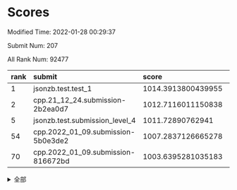 # Scores

Modified Time: 2022-01-28 00:29:37

Submit Num: 207

All Rank Num: 92477

| rank |               submit               |       score        |       sigma        | pk_num |
| :--- | :--------------------------------- | :----------------- | :----------------- | :----- |
| 1    | jsonzb.test.test_1                 | 1014.3913800439955 | 0.8446516855616286 | 1782   |
| 2    | cpp.21_12_24.submission-2b2ea0d7   | 1012.7116011150838 | 0.7776319582562293 | 1789   |
| 5    | jsonzb.test.submission_level_4     | 1011.72890762941   | 0.7830677491181285 | 1787   |
| 54   | cpp.2022_01_09.submission-5b0e3de2 | 1007.2837126665278 | 0.7290261532267799 | 1793   |
| 70   | cpp.2022_01_09.submission-816672bd | 1003.6395281035183 | 0.7154996997239991 | 1785   |


<details>
<summary>全部</summary>

| rank |                 submit                 |       score        |       sigma        | pk_num |
| :--- | :------------------------------------- | :----------------- | :----------------- | :----- |
| 1    | jsonzb.test.test_1                     | 1014.3913800439955 | 0.8446516855616286 | 1782   |
| 2    | cpp.21_12_24.submission-2b2ea0d7       | 1012.7116011150838 | 0.7776319582562293 | 1789   |
| 3    | gobigger.level_3.submission_level_3_5  | 1012.2118905602368 | 0.8056003695091659 | 1782   |
| 4    | gobigger.level_3.submission_level_3_9  | 1011.7924871878868 | 0.8036748576151651 | 1784   |
| 5    | jsonzb.test.submission_level_4         | 1011.72890762941   | 0.7830677491181285 | 1787   |
| 6    | gobigger.level_3.submission_level_3_38 | 1011.2158511378501 | 0.770939563537749  | 1793   |
| 7    | gobigger.level_3.submission_level_3_31 | 1011.1736218947209 | 0.7647032968797065 | 1792   |
| 8    | gobigger.level_3.submission_level_3_3  | 1010.9580879227959 | 0.7666836400459749 | 1792   |
| 9    | gobigger.level_3.submission_level_3_6  | 1010.9433236409376 | 0.7773019195262866 | 1787   |
| 10   | gobigger.level_3.submission_level_3_16 | 1010.935982317967  | 0.7910995396570561 | 1781   |
| 11   | gobigger.level_3.submission_level_3_30 | 1010.9347003651966 | 0.7710442453877308 | 1785   |
| 12   | gobigger.level_3.submission_level_3_23 | 1010.7605155156427 | 0.7706896619589475 | 1789   |
| 13   | gobigger.level_3.submission_level_3_14 | 1010.7595344416676 | 0.7810400418653308 | 1788   |
| 14   | gobigger.level_3.submission_level_3_29 | 1010.7287708373464 | 0.7718662432894958 | 1784   |
| 15   | gobigger.level_3.submission_level_3_8  | 1010.6436602066968 | 0.7866193257083233 | 1786   |
| 16   | gobigger.level_3.submission_level_3_34 | 1010.5776289276735 | 0.7625604511509343 | 1784   |
| 17   | gobigger.level_3.submission_level_3_4  | 1010.543469260952  | 0.7884111539719049 | 1789   |
| 18   | gobigger.level_3.submission_level_3_39 | 1010.3323682958729 | 0.7401821596746232 | 1788   |
| 19   | gobigger.level_3.submission_level_3_7  | 1010.3147266101122 | 0.752873729172996  | 1790   |
| 20   | gobigger.level_3.submission_level_3_13 | 1010.3128733586269 | 0.7683004993568504 | 1792   |
| 21   | gobigger.level_3.submission_level_3_11 | 1010.2851813340527 | 0.7515187132543824 | 1782   |
| 22   | gobigger.level_3.submission_level_3_26 | 1010.2427269629155 | 0.7973577630192612 | 1789   |
| 23   | gobigger.level_3.submission_level_3_32 | 1010.1618675528914 | 0.7705307488341397 | 1791   |
| 24   | gobigger.level_3.submission_level_3_28 | 1010.0452726898632 | 0.7598774565310956 | 1788   |
| 25   | gobigger.level_3.submission_level_3_33 | 1009.8728335338357 | 0.7549729469490815 | 1792   |
| 26   | gobigger.level_3.submission_level_3_15 | 1009.8634521396791 | 0.7522864589781159 | 1791   |
| 27   | gobigger.level_3.submission_level_3_37 | 1009.8342118940268 | 0.7597254424669322 | 1783   |
| 28   | gobigger.level_3.submission_level_3_20 | 1009.6866741415507 | 0.736627530147975  | 1785   |
| 29   | gobigger.level_3.submission_level_3_0  | 1009.6846747220687 | 0.7464297140280184 | 1782   |
| 30   | gobigger.level_3.submission_level_3_43 | 1009.6592457621396 | 0.7570504052047795 | 1790   |
| 31   | gobigger.level_3.submission_level_3_35 | 1009.6535237472528 | 0.7294883836289197 | 1784   |
| 32   | gobigger.level_3.submission_level_3_41 | 1009.539915717594  | 0.7467901128171777 | 1789   |
| 33   | gobigger.level_3.submission_level_3_27 | 1009.5375900480468 | 0.7675298045384074 | 1788   |
| 34   | gobigger.level_3.submission_level_3_1  | 1009.521730055033  | 0.7437295648894005 | 1784   |
| 35   | gobigger.level_3.submission_level_3_49 | 1009.4546622451952 | 0.7590076168064103 | 1790   |
| 36   | gobigger.level_3.submission_level_3_12 | 1009.4540822102546 | 0.732338868939668  | 1786   |
| 37   | gobigger.level_3.submission_level_3_24 | 1009.4409751685013 | 0.7564817628540023 | 1788   |
| 38   | gobigger.level_3.submission_level_3_2  | 1009.4224723543349 | 0.7555983726808267 | 1787   |
| 39   | gobigger.level_3.submission_level_3_17 | 1009.2601436987707 | 0.7602451820494706 | 1791   |
| 40   | gobigger.level_3.submission_level_3_47 | 1009.2598673738323 | 0.7645507495587801 | 1788   |
| 41   | gobigger.level_3.submission_level_3_40 | 1009.1547228681949 | 0.7446813541789904 | 1790   |
| 42   | gobigger.level_3.submission_level_3_19 | 1009.129316941267  | 0.7462833746738262 | 1791   |
| 43   | gobigger.level_3.submission_level_3_46 | 1009.0532100394439 | 0.7655112269167346 | 1791   |
| 44   | gobigger.level_3.submission_level_3_22 | 1009.0372016870443 | 0.7465179689057431 | 1786   |
| 45   | gobigger.level_3.submission_level_3_44 | 1008.8857406209396 | 0.7406058422822892 | 1784   |
| 46   | gobigger.level_3.submission_level_3_21 | 1008.8676571261888 | 0.7443537067948354 | 1786   |
| 47   | gobigger.level_3.submission_level_3_36 | 1008.821304249774  | 0.759334052345197  | 1786   |
| 48   | gobigger.level_3.submission_level_3_10 | 1008.6692439174578 | 0.7490501890204001 | 1790   |
| 49   | gobigger.level_3.submission_level_3_42 | 1008.5206021172219 | 0.7671448340569648 | 1783   |
| 50   | gobigger.level_3.submission_level_3_45 | 1008.4752251152811 | 0.7431730108996185 | 1788   |
| 51   | gobigger.level_3.submission_level_3_48 | 1008.342585264865  | 0.7464786227767853 | 1787   |
| 52   | gobigger.level_3.submission_level_3_18 | 1008.327421549088  | 0.7215979460969179 | 1786   |
| 53   | gobigger.level_3.submission_level_3_25 | 1007.8891896837682 | 0.7445250561204466 | 1787   |
| 54   | cpp.2022_01_09.submission-5b0e3de2     | 1007.2837126665278 | 0.7290261532267799 | 1793   |
| 55   | gobigger.level_1.submission_level_1_5  | 1004.5604880165014 | 0.7324659419693671 | 1792   |
| 56   | gobigger.level_1.submission_level_1_21 | 1004.5021857158687 | 0.7245063841895228 | 1789   |
| 57   | gobigger.level_1.submission_level_1_30 | 1004.388210390524  | 0.7226554589810453 | 1791   |
| 58   | gobigger.level_1.submission_level_1_20 | 1004.3670525907668 | 0.7117737624435113 | 1789   |
| 59   | gobigger.level_1.submission_level_1_15 | 1004.2415357973856 | 0.7048354091185582 | 1789   |
| 60   | gobigger.level_1.submission_level_1_32 | 1004.1267531811006 | 0.7182609293535086 | 1784   |
| 61   | gobigger.level_1.submission_level_1_17 | 1004.100306656699  | 0.7130720960131477 | 1785   |
| 62   | gobigger.level_1.submission_level_1_26 | 1004.0472699803175 | 0.7098962334671733 | 1784   |
| 63   | gobigger.level_1.submission_level_1_16 | 1004.0223341159772 | 0.7195555475575638 | 1792   |
| 64   | gobigger.level_1.submission_level_1_28 | 1003.7836770589369 | 0.7132244721437895 | 1791   |
| 65   | gobigger.level_1.submission_level_1_39 | 1003.7578300067282 | 0.7108847397102028 | 1792   |
| 66   | gobigger.level_1.submission_level_1_31 | 1003.6988074908542 | 0.7277722947774341 | 1788   |
| 67   | gobigger.level_1.submission_level_1_11 | 1003.6649222500629 | 0.7132088217132118 | 1792   |
| 68   | gobigger.level_1.submission_level_1_34 | 1003.6603700106258 | 0.7062529505650547 | 1793   |
| 69   | gobigger.level_1.submission_level_1_33 | 1003.6546310384058 | 0.7175585167884878 | 1785   |
| 70   | cpp.2022_01_09.submission-816672bd     | 1003.6395281035183 | 0.7154996997239991 | 1785   |
| 71   | gobigger.level_1.submission_level_1_18 | 1003.6159774573899 | 0.7149021766947027 | 1789   |
| 72   | gobigger.level_1.submission_level_1_4  | 1003.5479783722083 | 0.7193639124897524 | 1782   |
| 73   | gobigger.level_1.submission_level_1_41 | 1003.5392315488522 | 0.6939431381259248 | 1782   |
| 74   | gobigger.level_1.submission_level_1_36 | 1003.5182630054136 | 0.7070507119644255 | 1791   |
| 75   | gobigger.level_1.submission_level_1_6  | 1003.5137654356181 | 0.69998116518856   | 1780   |
| 76   | gobigger.level_1.submission_level_1_43 | 1003.5130524251605 | 0.7028619740204542 | 1787   |
| 77   | gobigger.level_1.submission_level_1_23 | 1003.5054408775176 | 0.7112593004633824 | 1785   |
| 78   | gobigger.level_1.submission_level_1_40 | 1003.4958418786445 | 0.7182345998088828 | 1783   |
| 79   | gobigger.level_1.submission_level_1_3  | 1003.4918704911142 | 0.7248151786539021 | 1789   |
| 80   | gobigger.level_1.submission_level_1_1  | 1003.4550516234023 | 0.716855096857675  | 1788   |
| 81   | gobigger.level_1.submission_level_1_46 | 1003.3822106981072 | 0.7276352711657054 | 1786   |
| 82   | gobigger.level_1.submission_level_1_44 | 1003.3301521318805 | 0.7213981852190939 | 1788   |
| 83   | gobigger.level_1.submission_level_1_2  | 1003.262348950771  | 0.7054043463073852 | 1789   |
| 84   | gobigger.level_1.submission_level_1_14 | 1003.191393457755  | 0.7008118563960855 | 1786   |
| 85   | gobigger.level_1.submission_level_1_25 | 1003.1727743050905 | 0.7102617987914048 | 1786   |
| 86   | gobigger.level_1.submission_level_1_19 | 1003.1658644155384 | 0.7098395496983725 | 1786   |
| 87   | gobigger.level_1.submission_level_1_0  | 1003.0380263741501 | 0.708733793342022  | 1784   |
| 88   | gobigger.level_1.submission_level_1_38 | 1002.9858759010765 | 0.7234173544577189 | 1782   |
| 89   | gobigger.level_1.submission_level_1_42 | 1002.9005295515436 | 0.7254698535878761 | 1797   |
| 90   | gobigger.level_1.submission_level_1_49 | 1002.8723074333834 | 0.7124809419208649 | 1784   |
| 91   | gobigger.level_1.submission_level_1_48 | 1002.7272058590902 | 0.7141868603280573 | 1786   |
| 92   | gobigger.level_1.submission_level_1_45 | 1002.7270081025844 | 0.7098229339748956 | 1787   |
| 93   | gobigger.level_1.submission_level_1_22 | 1002.5342493575263 | 0.7148689747705606 | 1785   |
| 94   | gobigger.level_1.submission_level_1_27 | 1002.4314380376444 | 0.7098146408624193 | 1786   |
| 95   | gobigger.level_1.submission_level_1_10 | 1002.4220520612504 | 0.7167213997531364 | 1787   |
| 96   | gobigger.level_1.submission_level_1_47 | 1002.4140761114758 | 0.7012610659425579 | 1789   |
| 97   | gobigger.level_1.submission_level_1_9  | 1002.3830939239185 | 0.7103155887647192 | 1789   |
| 98   | gobigger.level_1.submission_level_1_8  | 1002.2128722687703 | 0.721770233504304  | 1788   |
| 99   | gobigger.level_1.submission_level_1_13 | 1002.205186938564  | 0.7176947648498186 | 1787   |
| 100  | gobigger.level_1.submission_level_1_7  | 1002.1905775805795 | 0.7033667474678034 | 1788   |
| 101  | gobigger.level_1.submission_level_1_12 | 1001.8926337304683 | 0.7182032347584996 | 1791   |
| 102  | gobigger.level_1.submission_level_1_29 | 1001.8851921486814 | 0.7095078617814152 | 1787   |
| 103  | gobigger.level_1.submission_level_1_37 | 1001.883254931286  | 0.720484484034776  | 1786   |
| 104  | gobigger.level_1.submission_level_1_24 | 1001.7902513294692 | 0.7049823937715226 | 1784   |
| 105  | gobigger.level_1.submission_level_1_35 | 1000.6537529365378 | 0.7058550272665169 | 1789   |
| 106  | gobigger.random.submission_random_39   | 998.1273900227181  | 0.7007546442062024 | 1785   |
| 107  | gobigger.random.submission_random_47   | 998.004151819357   | 0.7196243994346677 | 1786   |
| 108  | gobigger.random.submission_random_14   | 997.4523871387996  | 0.7107031541651373 | 1782   |
| 109  | gobigger.random.submission_random_48   | 997.3837959660442  | 0.7045142199504281 | 1783   |
| 110  | gobigger.random.submission_random_33   | 997.2976055212661  | 0.7118699061884434 | 1787   |
| 111  | gobigger.random.submission_random_1    | 997.1464193614597  | 0.7097144412656561 | 1783   |
| 112  | gobigger.random.submission_random_23   | 996.9186482607157  | 0.7047144395461024 | 1784   |
| 113  | gobigger.random.submission_random_46   | 996.9021844933533  | 0.7078242771123759 | 1783   |
| 114  | gobigger.random.submission_random_13   | 996.8975581229247  | 0.6953987527797164 | 1791   |
| 115  | gobigger.random.submission_random_11   | 996.8886746359118  | 0.7068141098724334 | 1780   |
| 116  | gobigger.random.submission_random_26   | 996.7423928641966  | 0.7090602276083867 | 1785   |
| 117  | gobigger.random.submission_random_7    | 996.6318025536167  | 0.7145228003122521 | 1792   |
| 118  | gobigger.random.submission_random_9    | 996.5489950109455  | 0.7037031522574579 | 1786   |
| 119  | gobigger.random.submission_random_45   | 996.4522833956273  | 0.7133346199622111 | 1790   |
| 120  | gobigger.random.submission_random_6    | 996.4287626069851  | 0.7203371502848844 | 1787   |
| 121  | gobigger.random.submission_random_35   | 996.4272907786878  | 0.7101238431136749 | 1785   |
| 122  | gobigger.random.submission_random_37   | 996.3790349344529  | 0.704536046341613  | 1792   |
| 123  | gobigger.random.submission_random_28   | 996.2741813419559  | 0.7156841509383771 | 1787   |
| 124  | gobigger.random.submission_random_40   | 996.2590814012028  | 0.7003594137891824 | 1780   |
| 125  | gobigger.random.submission_random_19   | 996.2511820913963  | 0.7077666212196736 | 1791   |
| 126  | gobigger.random.submission_random_44   | 996.2110503631147  | 0.7124831385824354 | 1788   |
| 127  | gobigger.random.submission_random_38   | 996.1054886459186  | 0.7190452488285972 | 1786   |
| 128  | gobigger.random.submission_random_41   | 995.9673278275217  | 0.7143691331965172 | 1787   |
| 129  | gobigger.random.submission_random_18   | 995.899342773068   | 0.7213749238411188 | 1786   |
| 130  | gobigger.random.submission_random_4    | 995.8053551147148  | 0.705240059391383  | 1787   |
| 131  | gobigger.random.submission_random_21   | 995.7989936589544  | 0.7094182803361005 | 1788   |
| 132  | gobigger.random.submission_random_8    | 995.7806108342693  | 0.7188401457542196 | 1789   |
| 133  | gobigger.random.submission_random_25   | 995.7783487724124  | 0.7164019054905872 | 1791   |
| 134  | gobigger.random.submission_random_32   | 995.755689154181   | 0.7209917765765625 | 1784   |
| 135  | gobigger.random.submission_random_29   | 995.743893618594   | 0.7186935646808794 | 1786   |
| 136  | gobigger.random.submission_random_22   | 995.6098266172592  | 0.713625182119086  | 1792   |
| 137  | gobigger.random.submission_random_5    | 995.5967068686552  | 0.7144097762550706 | 1789   |
| 138  | gobigger.random.submission_random_34   | 995.5947109659194  | 0.7123518735591846 | 1784   |
| 139  | gobigger.random.submission_random_12   | 995.5684013942258  | 0.7038087349450025 | 1786   |
| 140  | gobigger.random.submission_random_0    | 995.5413157174729  | 0.7110520535374383 | 1783   |
| 141  | gobigger.random.submission_random_17   | 995.522738963269   | 0.729837875520871  | 1789   |
| 142  | gobigger.random.submission_random_27   | 995.4980994385905  | 0.7123354674275011 | 1787   |
| 143  | gobigger.random.submission_random_30   | 995.4941468342328  | 0.7105961343445101 | 1788   |
| 144  | gobigger.random.submission_random_31   | 995.3847374172337  | 0.7197882931903036 | 1792   |
| 145  | gobigger.random.submission_random_16   | 995.3537320581154  | 0.7200803512148396 | 1790   |
| 146  | gobigger.random.submission_random_20   | 995.2722612529383  | 0.709992029572548  | 1784   |
| 147  | gobigger.random.submission_random_24   | 995.1849144195212  | 0.70844206002847   | 1788   |
| 148  | gobigger.random.submission_random_3    | 995.1052913722137  | 0.7167827451489223 | 1788   |
| 149  | gobigger.random.submission_random_49   | 995.0953033943216  | 0.7226481749894507 | 1785   |
| 150  | gobigger.random.submission_random_15   | 995.0460929226311  | 0.7098813933475372 | 1786   |
| 151  | gobigger.random.submission_random_2    | 994.9711026123213  | 0.7137807167862192 | 1789   |
| 152  | gobigger.random.submission_random_43   | 994.937640098164   | 0.7124542196109924 | 1785   |
| 153  | gobigger.random.submission_random_10   | 994.6575185017286  | 0.7274967691867318 | 1792   |
| 154  | gobigger.random.submission_random_42   | 994.4878489452003  | 0.7166561255902124 | 1786   |
| 155  | gobigger.random.submission_random_36   | 994.1733931172303  | 0.7115147040333857 | 1781   |
| 156  | gobigger.level_2.submission_level_2_26 | 994.1687192314834  | 0.7414653665535359 | 1788   |
| 157  | gobigger.level_2.submission_level_2_32 | 993.6470075215227  | 0.7358420322480992 | 1786   |
| 158  | gobigger.level_2.submission_level_2_23 | 993.5638413487429  | 0.7354029662784786 | 1788   |
| 159  | gobigger.level_2.submission_level_2_36 | 993.5039037621863  | 0.7286200060624749 | 1792   |
| 160  | gobigger.level_2.submission_level_2_48 | 992.7552266428077  | 0.7455118660168764 | 1789   |
| 161  | gobigger.level_2.submission_level_2_24 | 992.721475103399   | 0.7319449308020537 | 1783   |
| 162  | gobigger.level_2.submission_level_2_18 | 992.6230621334804  | 0.732751187512466  | 1787   |
| 163  | gobigger.level_2.submission_level_2_25 | 992.5533373459166  | 0.7421765014832351 | 1786   |
| 164  | gobigger.level_2.submission_level_2_28 | 992.5480497260396  | 0.7449409087543192 | 1791   |
| 165  | gobigger.level_2.submission_level_2_22 | 992.5307840199977  | 0.7416624481702645 | 1783   |
| 166  | gobigger.level_2.submission_level_2_27 | 992.5098301437343  | 0.7492763881866977 | 1788   |
| 167  | gobigger.level_2.submission_level_2_10 | 992.4353779337921  | 0.7317734252555655 | 1790   |
| 168  | gobigger.level_2.submission_level_2_1  | 992.4157558354322  | 0.7447951516997275 | 1781   |
| 169  | gobigger.level_2.submission_level_2_0  | 992.3880055856124  | 0.7389631235585498 | 1787   |
| 170  | gobigger.level_2.submission_level_2_47 | 992.3737913356393  | 0.7435943552572535 | 1787   |
| 171  | gobigger.level_2.submission_level_2_41 | 992.3733489509622  | 0.7439297705789563 | 1785   |
| 172  | gobigger.level_2.submission_level_2_7  | 992.3613383498039  | 0.753465795641285  | 1787   |
| 173  | gobigger.level_2.submission_level_2_14 | 992.2705721221897  | 0.7540045383707316 | 1789   |
| 174  | gobigger.level_2.submission_level_2_9  | 992.2244798239657  | 0.7371581498495772 | 1786   |
| 175  | gobigger.level_2.submission_level_2_17 | 992.214712176349   | 0.7453606858529132 | 1786   |
| 176  | gobigger.level_2.submission_level_2_34 | 992.1842836023529  | 0.7470554251926331 | 1788   |
| 177  | gobigger.level_2.submission_level_2_30 | 992.1330687701254  | 0.7467059851379267 | 1795   |
| 178  | gobigger.level_2.submission_level_2_6  | 992.1132714005946  | 0.741053108466298  | 1794   |
| 179  | gobigger.level_2.submission_level_2_29 | 992.1062631196356  | 0.7401184189054337 | 1784   |
| 180  | gobigger.level_2.submission_level_2_5  | 992.0360516903991  | 0.7435733594692198 | 1790   |
| 181  | gobigger.level_2.submission_level_2_40 | 992.0038248752211  | 0.7687284975201731 | 1784   |
| 182  | gobigger.level_2.submission_level_2_38 | 991.9905746122507  | 0.7476392390145172 | 1785   |
| 183  | gobigger.level_2.submission_level_2_16 | 991.9764641700857  | 0.7479313465411801 | 1791   |
| 184  | gobigger.level_2.submission_level_2_42 | 991.9728705342922  | 0.7434287242240246 | 1789   |
| 185  | gobigger.level_2.submission_level_2_37 | 991.9687914533695  | 0.7512532483520681 | 1786   |
| 186  | gobigger.level_2.submission_level_2_35 | 991.9371615351936  | 0.7834547773938492 | 1788   |
| 187  | gobigger.level_2.submission_level_2_8  | 991.8781795541029  | 0.7388269580931699 | 1787   |
| 188  | gobigger.level_2.submission_level_2_31 | 991.7816386773601  | 0.7294002634769047 | 1784   |
| 189  | gobigger.level_2.submission_level_2_21 | 991.7698777255991  | 0.7671409948717288 | 1783   |
| 190  | gobigger.level_2.submission_level_2_4  | 991.7432980524254  | 0.7608893458319999 | 1786   |
| 191  | gobigger.level_2.submission_level_2_44 | 991.6945815430357  | 0.7397324103772204 | 1786   |
| 192  | gobigger.level_2.submission_level_2_3  | 991.68989346941    | 0.7395513138193615 | 1779   |
| 193  | gobigger.level_2.submission_level_2_11 | 991.5576451751792  | 0.7379054802322402 | 1785   |
| 194  | gobigger.level_2.submission_level_2_12 | 991.5430962633607  | 0.755547561786944  | 1782   |
| 195  | gobigger.level_2.submission_level_2_46 | 991.5259268175316  | 0.7415449172224059 | 1790   |
| 196  | gobigger.level_2.submission_level_2_19 | 991.3282090749967  | 0.7434830701500323 | 1783   |
| 197  | gobigger.level_2.submission_level_2_43 | 991.1074089066963  | 0.7629759422485819 | 1789   |
| 198  | gobigger.level_2.submission_level_2_45 | 991.0965911899214  | 0.7561568467066924 | 1790   |
| 199  | gobigger.level_2.submission_level_2_2  | 991.0440405431839  | 0.7512610685042052 | 1782   |
| 200  | gobigger.level_2.submission_level_2_13 | 991.0309413692946  | 0.7466900351476791 | 1791   |
| 201  | gobigger.level_2.submission_level_2_49 | 990.973321030336   | 0.7463290356344712 | 1783   |
| 202  | gobigger.level_2.submission_level_2_15 | 990.668672094935   | 0.784196098463038  | 1782   |
| 203  | gobigger.level_2.submission_level_2_39 | 990.6123355941634  | 0.7676800845418366 | 1784   |
| 204  | gobigger.level_2.submission_level_2_33 | 990.2134692292171  | 0.7555221265172011 | 1781   |
| 205  | gobigger.level_2.submission_level_2_20 | 989.5943211140702  | 0.7978341708212925 | 1788   |
| 206  | gobigger.none.submission_none_1        | 978.489719472519   | 1.202372151982177  | 1787   |
| 207  | gobigger.none.submission_none_0        | 975.242998853981   | 1.3859960343436672 | 1787   |

</details>